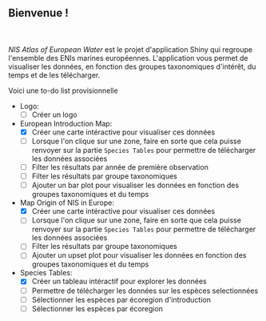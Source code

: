 ## Bienvenue !
<br><br>
<i> NIS Atlas of European Water</i> est le projet d'application Shiny qui 
regroupe l'ensemble des ENIs marines européennes.
L'application vous permet de visualiser les données, en fonction des groupes
taxonomiques d'intérêt, du temps et de les télécharger.

Voici une to-do list provisionnelle

- Logo:
  - [ ] Créer un logo

- European Introduction Map:
  - [X] Créer une carte intéractive pour visualiser ces données
  - [ ] Lorsque l'on clique sur une zone, faire en sorte que cela puisse 
  renvoyer sur la partie `Species Tables` pour permettre de télécharger les 
  données associées 
  - [ ] Filter les résultats par année de première observation
  - [ ] Filter les résultats par groupe taxonomiques
  - [ ] Ajouter un bar plot pour visualiser les données en fonction des groupes
  taxonomiques et du temps
  
- Map Origin of NIS in Europe:
  - [X] Créer une carte intéractive pour visualiser ces données
  - [ ] Lorsque l'on clique sur une zone, faire en sorte que cela puisse 
  renvoyer sur la partie `Species Tables` pour permettre de télécharger les 
  données associées 
  - [ ] Filter les résultats par groupe taxonomiques
  - [ ] Ajouter un upset plot pour visualiser les données en fonction des groupes
  taxonomiques et du temps

- Species Tables:
  - [X] Créer un tableau intéractif pour explorer les données
  - [ ] Permettre de télécharger les données sur les espèces selectionnées
  - [ ] Sélectionner les espèces par écoregion d'introduction
  - [ ] Sélectionner les espèces par écoregion 